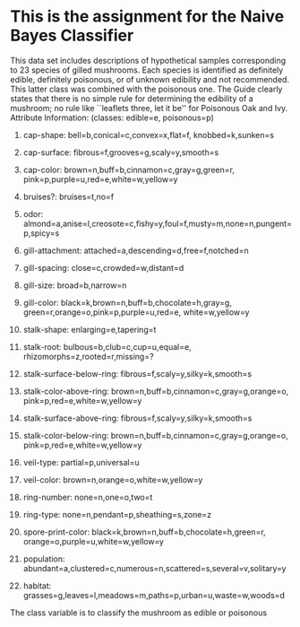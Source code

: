 # This is the assignment for the Naive Bayes Classifier

This data set includes descriptions of hypothetical samples corresponding to 23 species of gilled mushrooms. Each species is identified as definitely edible, definitely poisonous, or of unknown edibility and not recommended.  This latter class was combined with the poisonous one.  The Guide clearly states that there is no simple rule for determining the edibility of a mushroom; no rule like ``leaflets three, let it be'' for Poisonous Oak and Ivy. Attribute Information: (classes: edible=e, poisonous=p)

1. cap-shape: bell=b,conical=c,convex=x,flat=f, knobbed=k,sunken=s

2. cap-surface: fibrous=f,grooves=g,scaly=y,smooth=s

3. cap-color: brown=n,buff=b,cinnamon=c,gray=g,green=r, pink=p,purple=u,red=e,white=w,yellow=y

4. bruises?: bruises=t,no=f

5. odor: almond=a,anise=l,creosote=c,fishy=y,foul=f,musty=m,none=n,pungent=p,spicy=s

6. gill-attachment: attached=a,descending=d,free=f,notched=n

7. gill-spacing: close=c,crowded=w,distant=d

8. gill-size: broad=b,narrow=n

9. gill-color: black=k,brown=n,buff=b,chocolate=h,gray=g, green=r,orange=o,pink=p,purple=u,red=e, white=w,yellow=y

10. stalk-shape: enlarging=e,tapering=t

11. stalk-root: bulbous=b,club=c,cup=u,equal=e, rhizomorphs=z,rooted=r,missing=?

13. stalk-surface-below-ring: fibrous=f,scaly=y,silky=k,smooth=s

14. stalk-color-above-ring: brown=n,buff=b,cinnamon=c,gray=g,orange=o, pink=p,red=e,white=w,yellow=y

12. stalk-surface-above-ring: fibrous=f,scaly=y,silky=k,smooth=s

15. stalk-color-below-ring: brown=n,buff=b,cinnamon=c,gray=g,orange=o, pink=p,red=e,white=w,yellow=y

16. veil-type: partial=p,universal=u

17. veil-color: brown=n,orange=o,white=w,yellow=y

18. ring-number: none=n,one=o,two=t

19. ring-type: none=n,pendant=p,sheathing=s,zone=z

20. spore-print-color: black=k,brown=n,buff=b,chocolate=h,green=r, orange=o,purple=u,white=w,yellow=y

21. population: abundant=a,clustered=c,numerous=n,scattered=s,several=v,solitary=y

22. habitat: grasses=g,leaves=l,meadows=m,paths=p,urban=u,waste=w,woods=d 

The class variable is to classify the mushroom as edible or poisonous
